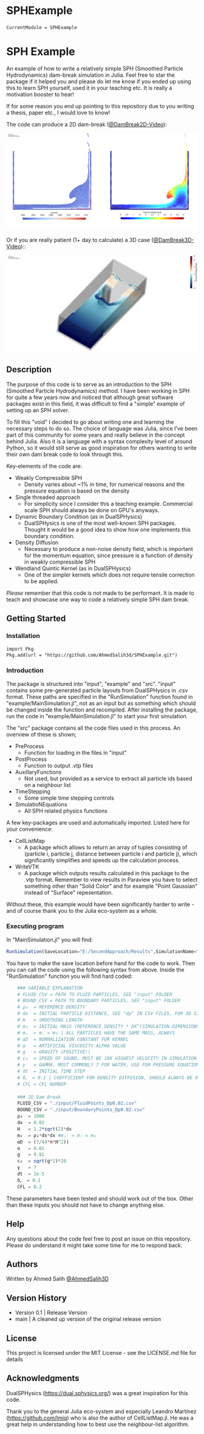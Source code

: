 # SPHExample

```@meta
CurrentModule = SPHExample
```


# SPH Example

An example of how to write a relatively simple SPH (Smoothed Particle Hydrodynamics) dam-break simulation in Julia. Feel free to star the package if it helped you and please do let me know if you ended up using this to learn SPH yourself, used it in your teaching etc. It is really a motivation booster to hear!

If for some reason you end up pointing to this repository due to you writing a thesis, paper etc., I would love to know!

The code can produce a 2D dam-break ([@DamBreak2D-Video](https://www.youtube.com/watch?v=7kDVjZkc_TI)):

![plot](./images/2d_dambreak.png)

Or if you are really patient (1+ day to calculate) a 3D case ([@DamBreak3D-Video](https://www.youtube.com/watch?v=_2e6LopvIe8))::

![plot](./images/3d_dambreak.png)

## Description

The purpose of this code is to serve as an introduction to the SPH (Smoothed Particle Hydrodynamics) method. I have been working in SPH for quite a few years now and noticed that although great software packages exist in this field, it was difficult to find a "simple" example of setting up an SPH solver.

To fill this "void" I decided to go about writing one and learning the necessary steps to do so. The choice of language was Julia, since I've been part of this community for some years and really believe in the concept behind Julia. Also it is a language with a syntax complexity level of around Python, so it would still serve as good inspiration for others wanting to write their own dam break code to look through this.

Key-elements of the code are:

- Weakly Compressible SPH
  - Density varies about ~1% in time, for numerical reasons and the pressure equation is based on the density
- Single threaded approach
  - For simplicity since I consider this a teaching example. Commercial scale SPH should always be done on GPU's anyways.
- Dynamic Boundary Condition (as in DualSPHysics)
  - DualSPHysics is one of the most well-known SPH packages. Thought it would be a good idea to show how one implements this boundary condition.
- Density Diffusion
  - Necessary to produce a non-noise density field, which is important for the momentum equation, since pressure is a function of density in weakly compressible SPH
- Wendland Quintic Kernel (as in DualSPHysics)
  - One of the simpler kernels which does not require tensile correction to be applied.

*Please* remember that this code is not made to be performant. It is made to teach and showcase one way to code a relatively simple SPH dam break.

## Getting Started

### Installation

```
import Pkg
Pkg.add(url = "https://github.com/AhmedSalih3d/SPHExample.git")
```

### Introduction
The package is structured into "input", "example" and "src". "input" contains some pre-generated particle layouts from DualSPHysics in .csv format. These paths are specified in the "RunSimulation" function found in "example/MainSimulation.jl", not as an input but as something which should be changed inside the function and recompiled. After installing the package, run the code in "example/MainSimulation.jl" to start your first simulation. 

The "src" package contains all the code files used in this process. An overview of these is shown;

* PreProcess
  * Function for loading in the files in "input"
* PostProcess
  * Function to output .vtp files
* AuxillaryFunctions
  * Not used, but provided as a service to extract all particle ids based on a neighbour list
* TimeStepping
  * Some simple time stepping controls
* SimulatioNEquations
  * All SPH related physics functions

A few key-packages are used and automatically imported. Listed here for your convenience:

* CellListMap
  * A package which allows to return an array of tuples consisting of (particle i, particle j, distance between particle i and particle j), which significantly simplifies and speeds up the calculation process.
* WriteVTK
  * A package which outputs results calculated in this package to the .vtp format. Remember to view results in Paraview you have to select something other than "Solid Color" and for example "Point Gaussian" instead of "Surface" repesentation.

Without these, this example would have been significantly harder to write - and of course thank you to the Julia eco-system as a whole. 

### Executing program

In "MainSimulation.jl"  you will find:

```julia
RunSimulation(SaveLocation="E:/SecondApproach/Results",SimulationName="DamBreak")
```

You have to make the save location before hand for the code to work. Then you can call the code using the following syntax from above. Inside the "RunSimulation" function you will find hard coded:

```julia
    ### VARIABLE EXPLANATION
    # FLUID_CSV = PATH TO FLUID PARTICLES, SEE "input" FOLDER
    # BOUND_CSV = PATH TO BOUNDARY PARTICLES, SEE "input" FOLDER
    # ρ₀  = REFERENCE DENSITY
    # dx  = INITIAL PARTICLE DISTANCE, SEE "dp" IN CSV FILES, FOR 3D SIM: 0.0085
    # H   = SMOOTHING LENGTH
    # m₀  = INITIAL MASS (REFERENCE DENSITY * DX^(SIMULATION DIMENSIONS))
    # mᵢ  = mⱼ = m₀ | ALL PARTICLES HAVE THE SAME MASS, ALWAYS
    # αD  = NORMALIZATION CONSTANT FOR KERNEL
    # α   = ARTIFICIAL VISCOSITY ALPHA VALUE
    # g   = GRAVITY (POSITIVE!)
    # c₀  = SPEED OF SOUND, MUST BE 10X HIGHEST VELOCITY IN SIMULATION
    # γ   = GAMMA, MOST COMMONLY 7 FOR WATER, USE FOR PRESSURE EQUATION OF STATE
    # dt  = INITIAL TIME STEP
    # δᵩ  = 0.1 | COEFFICIENT FOR DENSITY DIFFUSION, SHOULD ALWAYS BE 0.1
    # CFL = CFL NUMBER

    ### 2D Dam Break
    FLUID_CSV = "./input/FluidPoints_Dp0.02.csv"
    BOUND_CSV = "./input/BoundaryPoints_Dp0.02.csv"
    ρ₀  = 1000
    dx  = 0.02
    H   = 1.2*sqrt(2)*dx
    m₀  = ρ₀*dx*dx #mᵢ  = mⱼ = m₀
    αD  = (7/(4*π*H^2))
    α   = 0.01
    g   = 9.81
    c₀  = sqrt(g*2)*20
    γ   = 7
    dt  = 1e-5
    δᵩ  = 0.1
    CFL = 0.2
```

These parameters have been tested and should work out of the box. Other than these inputs you should not have to change anything else. 

## Help

Any questions about the code feel free to post an issue on this repository. Please do understand it might take some time for me to respond back.

## Authors

Written by Ahmed Salih [@AhmedSalih3D](https://github.com/AhmedSalih3d)

## Version History

* Version 0.1 | Release Version
* main        | A cleaned up version of the original release version

## License

This project is licensed under the MIT License - see the LICENSE.md file for details

## Acknowledgments

DualSPHysics (https://dual.sphysics.org/) was a great inspiration for this code.

Thank you to the general Julia eco-system and especially Leandro Martínez (https://github.com/lmiq) who is also the author of CellListMap.jl. He was a great help in understanding how to best use the neighbour-list algorithm. 